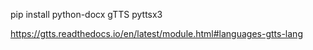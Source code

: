 pip install python-docx gTTS pyttsx3

https://gtts.readthedocs.io/en/latest/module.html#languages-gtts-lang